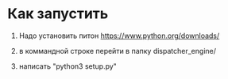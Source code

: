 # Как запустить

1. Надо установить питон
https://www.python.org/downloads/

2. в коммандной строке перейти в папку dispatcher_engine/

3. написать "python3 setup.py"